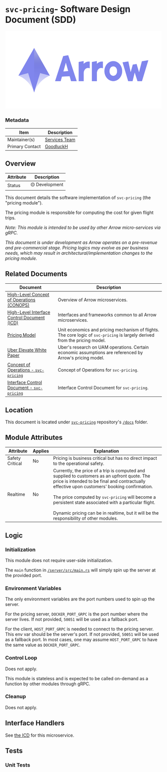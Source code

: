 # `svc-pricing`- Software Design Document (SDD)

<center>

<img src="https://github.com/Arrow-air/tf-github/raw/main/src/templates/doc-banner-services.png" style="height:250px" />

</center>

### Metadata

| Item | Description |
| --- | --- |
| Maintainer(s) | [Services Team](https://github.com/orgs/Arrow-air/teams/services) |
| Primary Contact |[GoodluckH](https://github.com/GoodluckH)|

## Overview

Attribute | Description
--- | ---
Status | :yellow_circle: Development

This document details the software implementation of `svc-pricing` (the "pricing module").

The pricing module is responsible for computing the cost for given flight trips. 





*Note: This module is intended to be used by other Arrow micro-services via gRPC.*

*This document is under development as Arrow operates on a pre-revenue and pre-commercial stage. Pricing logics may evolve as per business needs, which may result in architectural/implementation changes to the pricing module.*

## Related Documents

Document | Description
--- | ---
[High-Level Concept of Operations (CONOPS)](https://github.com/Arrow-air/se-services/blob/develop/docs/conops.md) | Overview of Arrow microservices.
[High-Level Interface Control Document (ICD)](https://github.com/Arrow-air/se-services/blob/develop/docs/icd.md) | Interfaces and frameworks common to all Arrow microservices.
[Pricing Model](https://docs.google.com/spreadsheets/d/1mjPtaIn3E5m7r4nyKt_sJKG9BSFm2ty7Gzo7OqERxwo) | Unit economics and pricing mechanism of flights. The core logic of `svc-pricing` is largely derived from the pricing model.
[Uber Elevate White Paper](https://evtol.news/__media/PDFs/UberElevateWhitePaperOct2016.pdf) | Uber's research on UAM operations. Certain economic assumptions are referenced by Arrow's pricing model.
[Concept of Operations - `svc-pricing`](./conops.md) | Concept of Operations for `svc-pricing`.
[Interface Control Document - `svc-pricing`](./icd.md) | Interface Control Document for `svc-pricing`.

## Location

This document is located under [`svc-pricing`](https://github.com/Arrow-air/svc-pricing) repository's [`/docs`](https://github.com/Arrow-air/svc-pricing/tree/main/docs) folder.

## Module Attributes

Attribute | Applies | Explanation
--- | --- | ---
Safety Critical | No | Pricing is business critical but has no direct impact to the operational safety. 
Realtime | No | Currently, the price of a trip is computed and supplied to customers as an upfront quote. The price is intended to be final and contractually effective upon customers' booking confirmation.<br /><br /> The price computed by `svc-pricing` will become a persistent state associated with a particular flight.<br /><br /> Dynamic pricing can be in realtime, but it will be the responsibility of  other modules.|


## Logic 

### Initialization

This module does not require user-side initialization.

The `main` function in [`/server/src/main.rs`](../server/src/main.rs) will simply spin up the server at the provided port.

### Environment Variables
The only environment variables are the port numbers used to spin up the server.

For the pricing server, `DOCKER_PORT_GRPC` is the port number where the server lives. If not provided, `50051` will be used as a fallback port.

For the client, `HOST_PORT_GRPC` is needed to connect to the pricing server. This env var should be the server's port. If not provided, `50051` will be used as a fallback port. In most cases, one may assume `HOST_PORT_GRPC` to have the same value as `DOCKER_PORT_GRPC`.

### Control Loop

Does not apply. 

This module is stateless and is expected to be called on-demand as a function by other modules through gRPC.

### Cleanup

Does not apply.

## Interface Handlers

See [the ICD](./icd.md) for this microservice.


## Tests


### Unit Tests
